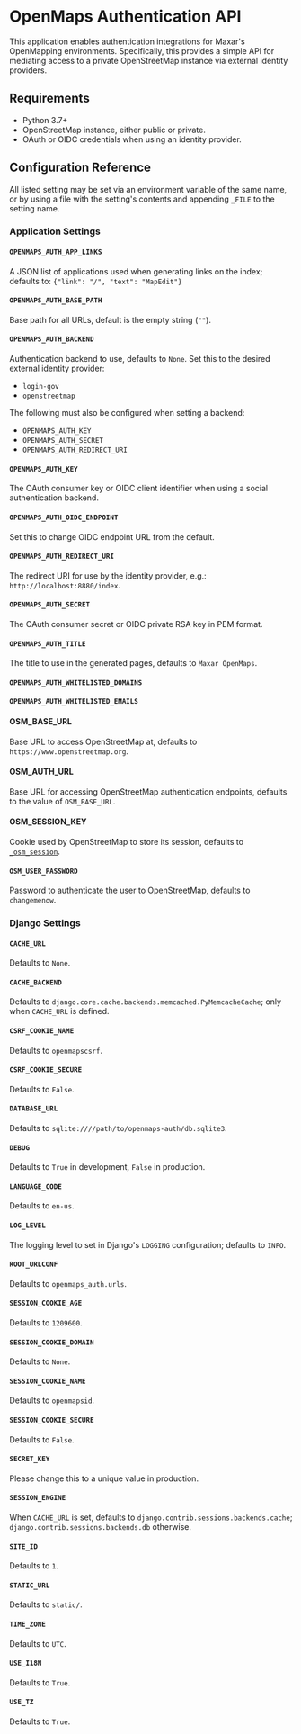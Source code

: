 # OpenMaps Authentication API

This application enables authentication integrations for Maxar's OpenMapping environments. Specifically, this provides a simple API for mediating access to a private OpenStreetMap instance via external identity providers.

## Requirements

* Python 3.7+
* OpenStreetMap instance, either public or private.
* OAuth or OIDC credentials when using an identity provider.

## Configuration Reference

All listed setting may be set via an environment variable of the same name, or by using a file with the setting's contents and appending `_FILE` to the setting name.

### Application Settings

#### `OPENMAPS_AUTH_APP_LINKS`

A JSON list of applications used when generating links on the index; defaults to: `{"link": "/", "text": "MapEdit"}`

#### `OPENMAPS_AUTH_BASE_PATH`

Base path for all URLs, default is the empty string (`""`).

#### `OPENMAPS_AUTH_BACKEND`

Authentication backend to use, defaults to `None`.  Set this to the desired external identity provider:

* `login-gov`
* `openstreetmap`

The following must also be configured when setting a backend:

* `OPENMAPS_AUTH_KEY`
* `OPENMAPS_AUTH_SECRET`
* `OPENMAPS_AUTH_REDIRECT_URI`

#### `OPENMAPS_AUTH_KEY`

The OAuth consumer key or OIDC client identifier when using a social authentication backend.

#### `OPENMAPS_AUTH_OIDC_ENDPOINT`

Set this to change OIDC endpoint URL from the default.

#### `OPENMAPS_AUTH_REDIRECT_URI`

The redirect URI for use by the identity provider, e.g.: `http://localhost:8880/index`.

#### `OPENMAPS_AUTH_SECRET`

The OAuth consumer secret or OIDC private RSA key in PEM format.

#### `OPENMAPS_AUTH_TITLE`

The title to use in the generated pages, defaults to `Maxar OpenMaps`.

#### `OPENMAPS_AUTH_WHITELISTED_DOMAINS`

#### `OPENMAPS_AUTH_WHITELISTED_EMAILS`

#### OSM_BASE_URL

Base URL to access OpenStreetMap at, defaults to `https://www.openstreetmap.org`.

#### OSM_AUTH_URL

Base URL for accessing OpenStreetMap authentication endpoints, defaults to the value of `OSM_BASE_URL`.

#### OSM_SESSION_KEY

Cookie used by OpenStreetMap to store its session, defaults to [`_osm_session`](https://github.com/openstreetmap/openstreetmap-website/blob/master/config/initializers/session_store.rb#L4).

#### `OSM_USER_PASSWORD`

Password to authenticate the user to OpenStreetMap, defaults to `changemenow`.

### Django Settings

#### `CACHE_URL`

Defaults to `None`.

#### `CACHE_BACKEND`

Defaults to `django.core.cache.backends.memcached.PyMemcacheCache`; only when `CACHE_URL` is defined.

#### `CSRF_COOKIE_NAME`

Defaults to `openmapscsrf`.

#### `CSRF_COOKIE_SECURE`

Defaults to `False`.

#### `DATABASE_URL`

Defaults to `sqlite:////path/to/openmaps-auth/db.sqlite3`.

#### `DEBUG`

Defaults to `True` in development, `False` in production.

#### `LANGUAGE_CODE`

Defaults to `en-us`.

#### `LOG_LEVEL`

The logging level to set in Django's `LOGGING` configuration; defaults to `INFO`.

#### `ROOT_URLCONF`

Defaults to `openmaps_auth.urls`.

#### `SESSION_COOKIE_AGE`

Defaults to `1209600`.

#### `SESSION_COOKIE_DOMAIN`

Defaults to `None`.

#### `SESSION_COOKIE_NAME`

Defaults to `openmapsid`.

#### `SESSION_COOKIE_SECURE`

Defaults to `False`.

#### `SECRET_KEY`

Please change this to a unique value in production.

#### `SESSION_ENGINE`

When `CACHE_URL` is set, defaults to `django.contrib.sessions.backends.cache`; `django.contrib.sessions.backends.db` otherwise.

#### `SITE_ID`

Defaults to `1`.

#### `STATIC_URL`

Defaults to `static/`.

#### `TIME_ZONE`

Defaults to `UTC`.

#### `USE_I18N`

Defaults to `True`.

#### `USE_TZ`

Defaults to `True`.
